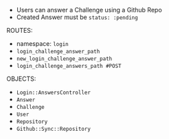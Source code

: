 - Users can answer a Challenge using a Github Repo
- Created Answer must be `status: :pending`

ROUTES:

- namespace: `login`
- `login_challenge_answer_path`
- `new_login_challenge_answer_path`
- `login_challenge_answers_path #POST`

OBJECTS:

- `Login::AnswersController`
- `Answer`
- `Challenge`
- `User`
- `Repository`
- `Github::Sync::Repository`
